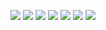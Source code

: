 ![](2021-11-30-14-18-01.png)
![](2021-11-30-15-13-15.png)
![](2021-11-30-15-38-30.png)
![](2021-11-30-15-51-23.png)
![](2021-11-30-15-52-44.png)
![](2021-11-30-15-54-55.png)
![](2021-11-30-16-02-39.png)
